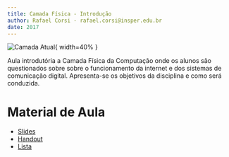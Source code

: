 ```yaml
---
title: Camada Física - Introdução
author: Rafael Corsi - rafael.corsi@insper.edu.br
date: 2017
---
```


![Camada Atual](doc/etapaAtualPilhaAplicacao.png){ width=40% }

Aula introdutória a Camada Física da Computação onde os alunos são questionados sobre sobre o funcionamento da internet e dos sistemas de comunicação digital. Apresenta-se os objetivos da disciplina e como será conduzida.  

# Material de Aula

- [Slides](https://github.com/Insper/Camada-Fisica-Computacao/blob/master/2-Aulas/1-Introducao/01%20-%20Slide%20-%20Introducao.pdf)
- [Handout](https://github.com/Insper/Camada-Fisica-Computacao/blob/master/2-Aulas/1-Introducao/01%20-%20Handout%20-%20Introducao.pdf)
- [Lista](https://github.com/Insper/Camada-Fisica-Computacao/blob/master/2-Aulas/1-Introducao/01%20-%20Lista%20-%20Introducao.pdf)
